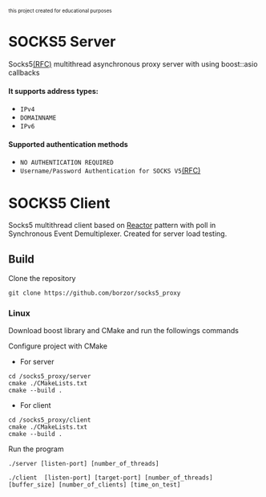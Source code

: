 <sub><sup>this project created for educational purposes</sup></sub>
#  SOCKS5 Server 
Socks5[(RFC)](https://tools.ietf.org/html/rfc1928) multithread asynchronous proxy server with using boost::asio callbacks

#### It supports address types:
* `IPv4`
* `DOMAINNAME`
* `IPv6`

#### Supported authentication methods 
* `NO AUTHENTICATION REQUIRED` 
* `Username/Password Authentication for SOCKS V5`[(RFC)](https://tools.ietf.org/html/rfc1929)

# SOCKS5 Client
Socks5 multithread client based on [Reactor](https://www.adamtornhill.com/Patterns%20in%20C%205,%20REACTOR.pdf) pattern with poll in Synchronous Event Demultiplexer.
Created for server load testing. 



## Build
Clone the repository
```
git clone https://github.com/borzor/socks5_proxy
```
### Linux
Download boost library and CMake and run the followings commands


Configure project with СMake
* For server
```
cd /socks5_proxy/server
cmake ./CMakeLists.txt 
cmake --build .
```
* For client
```
cd /socks5_proxy/client
cmake ./CMakeLists.txt 
cmake --build .
```
Run the program
```
./server [listen-port] [number_of_threads]
```
```
./client  [listen-port] [target-port] [number_of_threads] [buffer_size] [number_of_clients] [time_on_test]
```

